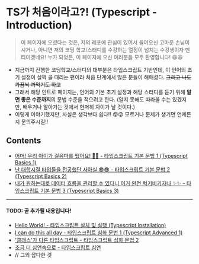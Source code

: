 # TS가 처음이라고?! (Typescript - Introduction)

> 이 페이지에 오셨다는 것은, 저의 레포에 관심이 있어서 들어오신 고마운 손님이시거나, 아니면 저의 코딩 학교/스터디를 수강하는 열정이 넘치는 수강생이자 멘티이겠네요! 누가 되었든, 이 페이지에 오신 여러분들 모두 환영합니다! 😆😆

- 지금까지 진행한 코딩학교/스터디의 대부분은 타입스크립트 기반인데, 이 언어의 초기 설정이 살짝 골 때리는 편이라 처음 단계에서 많은 분들이 해매셨다. ~~그리고 나도 가끔씩 까먹기도 하고~~
- 그래서 해당 인트로 페이지는, 언어의 기본 초기 설정과 해당 스터디를 듣기 위해 **알면 좋은 수준까지**의 문법 수준을 적으려고 한다. (알지 못해도 따라올 수는 있겠지만, 배우거나 알아가는 것에서 현저히 차이가 날 것이다.)
- 이렇게 이야기했지만, 사실은 생각보다 쉽다!! 😜😜 모르거나 문제가 생기면 언제든지 문의주시길!!

## Contents

- [어머! 우리 아이가 걸음마를 땠어요! 🎉🎉 - 타입스크립트 기본 문법 1 (Typescript Basics 1)](https://github.com/KyumKyum/DEV_SALAD/blob/main/typescript/intro/basic1.md)
- [난 대학시절 타입들을 전공했단 사아실 😎😎 - 타입스크립트 기본 문법 2 (Typescript Basics 2)](https://github.com/KyumKyum/DEV_SALAD/blob/main/typescript/intro/basic2.md)
- [내가 원하는대로 데이터 흐름을 관리할 수 있다니 이거 완전 럭키비키자나 ✨✨ - 타입스크립트 기본 문법 3 (Typescript Basics 3)](https://github.com/KyumKyum/DEV_SALAD/blob/main/typescript/intro/basic3.md)

---

#### TODO: 곧 추가될 내용입니다!
- [Hello World! - 타입스크립트 설치 및 실행 (Typescript Installation) ]()
- [I can do this all day - 타입스크립트 심화 문법 1 (Typescript Advanced 1)]()
- ['클래스'가 다른 타입스크립트 - 타입스크립트 심화 문법 2]()
- [조금 더 심연속으로 - 타입스크립트 심연]()
- // 그외 잡다한 것
